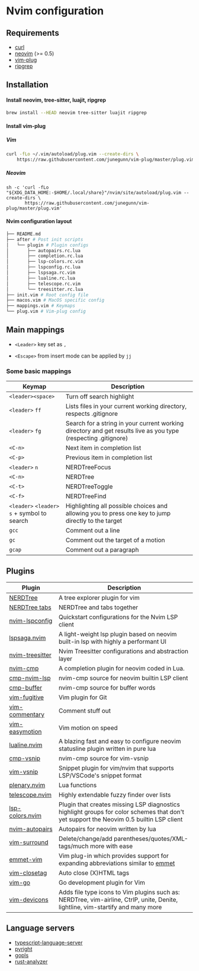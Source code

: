 # Nvim configuration

## Requirements
- [curl]()
- [neovim](https://github.com/neovim/neovim) (>= 0.5)
- [vim-plug](https://github.com/junegunn/vim-plug)
- [ripgrep](https://github.com/BurntSushi/ripgrep)

## Installation

#### Install neovim, tree-sitter, luajit, ripgrep

```bash
brew install --HEAD neovim tree-sitter luajit ripgrep
```

#### Install vim-plug

##### Vim
```bash
curl -fLo ~/.vim/autoload/plug.vim --create-dirs \
    https://raw.githubusercontent.com/junegunn/vim-plug/master/plug.vim
```
##### Neovim
```
sh -c 'curl -fLo "${XDG_DATA_HOME:-$HOME/.local/share}"/nvim/site/autoload/plug.vim --create-dirs \
       https://raw.githubusercontent.com/junegunn/vim-plug/master/plug.vim'
```

#### Nvim configuration layout
```bash
├── README.md
├── after # Post init scripts
│   └── plugin # Plugin configs
│       ├── autopairs.rc.lua
│       ├── completion.rc.lua
│       ├── lsp-colors.rc.vim
│       ├── lspconfig.rc.lua
│       ├── lspsaga.rc.vim
│       ├── lualine.rc.lua
│       ├── telescope.rc.vim
│       └── treesitter.rc.lua
├── init.vim # Root config file
├── macos.vim # MacOS specific config
├── mappings.vim # Keymaps
└── plug.vim # Vim-plug config
```



## Main mappings

- `<Leader>` key set as `,`

- `<Escape>` from insert mode can be applied by `jj`

### Some basic mappings

| Keymap                                       | Description                                                  |
| -------------------------------------------- | ------------------------------------------------------------ |
| `<leader><space>`                            | Turn off search highlight                                    |
| `<leader>` `ff`                              | Lists files in your current working directory, respects .gitignore |
| `<leader>` `fg`                              | Search for a string in your current working directory and get results live as you type (respecting .gitignore) |
| `<C-n>`                                      | Next item in completion list                                 |
| `<C-p>`                                      | Previous item in completion list                             |
| `<leader>` `n`                               | NERDTreeFocus                                                |
| `<C-n>`                                      | NERDTree                                                     |
| `<C-t>`                                      | NERDTreeToggle                                               |
| `<C-f>`                                      | NERDTreeFind                                                 |
| `<leader>` `<leader>` `s` + symbol to search | Highlighting all possible choices and allowing you to press one key to jump directly to the target |
| `gcc`                                        | Comment out a line                                           |
| `gc`                                         | Comment out the target of a motion                           |
| `gcap`                                       | Comment out a paragraph                                      |



## Plugins

| Plugin                                                       | Description                                                  |
| ------------------------------------------------------------ | ------------------------------------------------------------ |
| [NERDTree](https://github.com/preservim/nerdtree)            | A tree explorer plugin for vim                               |
| [NERDTree tabs](https://github.com/jistr/vim-nerdtree-tabs)  | NERDTree and tabs together                                   |
| [nvim-lspconfig](https://github.com/neovim/nvim-lspconfig)   | Quickstart configurations for the Nvim LSP client            |
| [lspsaga.nvim](https://github.com/glepnir/lspsaga.nvim)      | A light-weight lsp plugin based on neovim built-in lsp with highly a performant UI |
| [nvim-treesitter](https://github.com/nvim-treesitter/nvim-treesitter) | Nvim Treesitter configurations and abstraction layer         |
| [nvim-cmp](https://github.com/hrsh7th/nvim-cmp)              | A completion plugin for neovim coded in Lua.                 |
| [cmp-nvim-lsp](https://github.com/hrsh7th/cmp-nvim-lsp)      | nvim-cmp source for neovim builtin LSP client                |
| [cmp-buffer](https://github.com/hrsh7th/cmp-buffer)          | nvim-cmp source for buffer words                             |
| [vim-fugitive](https://github.com/tpope/vim-fugitive)        | Vim plugin for Git                                           |
| [vim-commentary](https://github.com/tpope/vim-commentary)    | Comment stuff out                                            |
| [vim-easymotion](https://github.com/easymotion/vim-easymotion) | Vim motion on speed                                          |
| [lualine.nvim](https://github.com/hoob3rt/lualine.nvim)      | A blazing fast and easy to configure neovim statusline plugin written in pure lua |
| [cmp-vsnip](https://github.com/hrsh7th/cmp-vsnip)            | nvim-cmp source for vim-vsnip                                |
| [vim-vsnip](https://github.com/hrsh7th/vim-vsnip)            | Snippet plugin for vim/nvim that supports LSP/VSCode's snippet format |
| [plenary.nvim](https://github.com/nvim-lua/plenary.nvim)     | Lua functions                                                |
| [telescope.nvim](https://github.com/nvim-telescope/telescope.nvim) | Highly extendable fuzzy finder over lists                    |
| [lsp-colors.nvim](https://github.com/folke/lsp-colors.nvim)  | Plugin that creates missing LSP diagnostics highlight groups for color schemes that don't yet support the Neovim 0.5 builtin LSP client |
| [nvim-autopairs](https://github.com/windwp/nvim-autopairs)   | Autopairs for neovim written by lua                          |
| [vim-surround](https://github.com/tpope/vim-surround)        | Delete/change/add parentheses/quotes/XML-tags/much more with ease |
| [emmet-vim](https://github.com/mattn/emmet-vim)              | Vim plug-in which provides support for expanding abbreviations similar to [emmet](http://emmet.io/) |
| [vim-closetag](https://github.com/alvan/vim-closetag)        | Auto close (X)HTML tags                                      |
| [vim-go](https://github.com/fatih/vim-go)                    | Go development plugin for Vim                                |
| [vim-devicons](https://github.com/ryanoasis/vim-devicons)    | Adds file type icons to Vim plugins such as: NERDTree, vim-airline, CtrlP, unite, Denite, lightline, vim-startify and many more |



## Language servers

- [typescript-language-server](https://github.com/typescript-language-server/typescript-language-server)
- [pyright](https://github.com/microsoft/pyright)
- [gopls](https://github.com/golang/tools/tree/master/gopls)
- [rust-analyzer](https://github.com/rust-analyzer/rust-analyzer)

